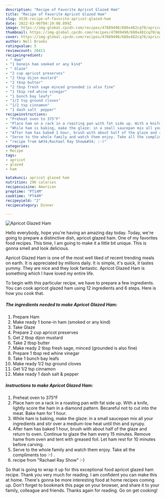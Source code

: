 ```yaml
---
description: "Recipe of Favorite Apricot Glazed Ham"
title: "Recipe of Favorite Apricot Glazed Ham"
slug: 4536-recipe-of-favorite-apricot-glazed-ham
date: 2022-03-06T04:19:08.899Z
image: https://img-global.cpcdn.com/recipes/47089490/680x482cq70/apricot-glazed-ham-recipe-main-photo.jpg
thumbnail: https://img-global.cpcdn.com/recipes/47089490/680x482cq70/apricot-glazed-ham-recipe-main-photo.jpg
cover: https://img-global.cpcdn.com/recipes/47089490/680x482cq70/apricot-glazed-ham-recipe-main-photo.jpg
author: Nell Brooks
ratingvalue: 5
reviewcount: 20411
recipeingredient:
- " Ham"
- "1 bonein ham smoked or any kind"
- " Glaze"
- "2 cup apricot preserves"
- "2 tbsp dijon mustard"
- "2 tbsp butter"
- "2 tbsp fresh sage minced grounded is also fine"
- "1 tbsp red whine vinegar"
- "1 bunch bay leafs"
- "1/2 tsp ground cloves"
- "1/2 tsp cinnamon"
- "1 dash salt  pepper"
recipeinstructions:
- "Preheat oven to 375°F"
- "Place ham on a rack in a roasting pan with fat side up. With a knife, lightly score the ham in a diamond pattern. Becareful not to cut into the meat. Bake ham for 1 hour."
- "While ham is baking, make the glaze: in a small saucepan mix all your ingredients and stir over a medium-low heat until thin and syrupy."
- "After ham has baked 1 hour, brush with about half of the glaze and return to oven. Continue to glaze the ham every 15 minutes. Remove hame from oven and tent with greased foil. Let ham rest for 10 minutes before carving."
- "Serve to the whole family and watch them enjoy. Take all the compliments too :-) ."
- "recipe from &#34;Rachael Ray Show&#34; :-)"
categories:
- Recipe
tags:
- apricot
- glazed
- ham

katakunci: apricot glazed ham 
nutrition: 296 calories
recipecuisine: American
preptime: "PT14M"
cooktime: "PT44M"
recipeyield: "2"
recipecategory: Dinner

---
```



![Apricot Glazed Ham](https://img-global.cpcdn.com/recipes/47089490/680x482cq70/apricot-glazed-ham-recipe-main-photo.jpg)

Hello everybody, hope you're having an amazing day today. Today, we're going to prepare a distinctive dish, apricot glazed ham. One of my favorites food recipes. This time, I am going to make it a little bit unique. This is gonna smell and look delicious.



Apricot Glazed Ham is one of the most well liked of recent trending meals on earth. It is appreciated by millions daily. It is simple, it's quick, it tastes yummy. They are nice and they look fantastic. Apricot Glazed Ham is something which I have loved my entire life.


To begin with this particular recipe, we have to prepare a few ingredients. You can cook apricot glazed ham using 12 ingredients and 6 steps. Here is how you cook that.

<!--inarticleads1-->

##### The ingredients needed to make Apricot Glazed Ham:

1. Prepare  Ham
1. Make ready 1 bone-in ham (smoked or any kind)
1. Take  Glaze
1. Prepare 2 cup apricot preserves
1. Get 2 tbsp dijon mustard
1. Take 2 tbsp butter
1. Make ready 2 tbsp fresh sage, minced (grounded is also fine)
1. Prepare 1 tbsp red whine vinegar
1. Take 1 bunch bay leafs
1. Make ready 1/2 tsp ground cloves
1. Get 1/2 tsp cinnamon
1. Make ready 1 dash salt &amp; pepper




<!--inarticleads2-->

##### Instructions to make Apricot Glazed Ham:

1. Preheat oven to 375°F
1. Place ham on a rack in a roasting pan with fat side up. With a knife, lightly score the ham in a diamond pattern. Becareful not to cut into the meat. Bake ham for 1 hour.
1. While ham is baking, make the glaze: in a small saucepan mix all your ingredients and stir over a medium-low heat until thin and syrupy.
1. After ham has baked 1 hour, brush with about half of the glaze and return to oven. Continue to glaze the ham every 15 minutes. Remove hame from oven and tent with greased foil. Let ham rest for 10 minutes before carving.
1. Serve to the whole family and watch them enjoy. Take all the compliments too :-) .
1. recipe from &#34;Rachael Ray Show&#34; :-)




So that is going to wrap it up for this exceptional food apricot glazed ham recipe. Thank you very much for reading. I am confident you can make this at home. There's gonna be more interesting food at home recipes coming up. Don't forget to bookmark this page on your browser, and share it to your family, colleague and friends. Thanks again for reading. Go on get cooking!
